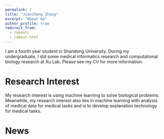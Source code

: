 ```yaml
---
permalink: /
title: "Jiancheng Zhang"
excerpt: "About me"
author_profile: true
redirect_from: 
  - /about/
  - /about.html
---
```


I am a fourth year student in Shandong University. During my undergraduate, I did some medical informatics research and computational biology research at Xu Lab. Please see my CV for more information.

Research Interest 
======
My research interest is using machine learning to solve biological problems. Meanwhile, my research interest also lies in machine learning with analysis of medical data for medical tasks and is to develop explanation technology for medical tasks.

News
======


